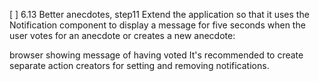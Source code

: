 [ ] 6.13 Better anecdotes, step11
Extend the application so that it uses the Notification component to display a message for five seconds when the user votes for an anecdote or creates a new anecdote:

browser showing message of having voted
It's recommended to create separate action creators for setting and removing notifications.
